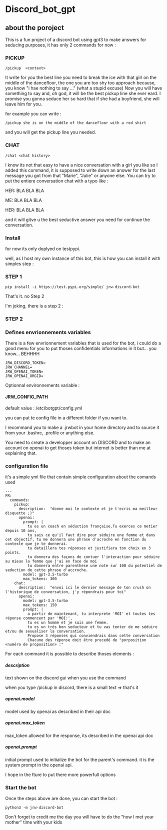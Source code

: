 # Discord_bot_gpt

## about the poroject 

This is a fun project of a discord bot using gpt3 to make answers for seducing purposes, 
it has only 2 commands for now :

### PICKUP

`/pickup  <context>`

It write for you the best line you need to break the ice with that girl on the middle of the dancefloor, the one you are too shy too approach because, you know "i hae nothing to say ..." (what a stupid excuse) Now you will have something to say and, oh god, it will be  the best pickup line she ever eard. I promise you gonna seduce her so hard that if she had a boyfriend, she will leave him for you.

for example you can write : 

`/pickup she is on the middle of the dancefloor with a red shirt`

and you will get the pickup line you needed.

### CHAT

`/chat <chat history>`

I know its not that easy to have a nice conversation with a girl you like so I added this command, it is supposed to write down an answer for the last message you got from that "Marie", "Julie" or anyone else.
You can try to put the entiere conversation chat with a typo like :

HER: BLA BLA BLA

ME: BLA BLA BLA

HER: BLA BLA BLA

and it will gitve u the best seductive answer you need for continue the conversation.


### Install

for now its only doplyed on testpypi.

well, as I host my own instance of this bot, this is how you can install it with simples step :

 ### STEP 1

`pip install -i https://test.pypi.org/simple/ jrw-discord-bot`

That's it. no Step 2

I'm joking, there is a step 2 :

### STEP 2

### Defines envrionnements variables

There is a few envrionnement variables that is used for the bot, i could do a good menu for you to put thoses confidentials informations in it but... you know... BEHHHH

```
JRW_DISCORD_TOKEN=
JRW_CHANNEL=
JRW_OPENAI_TOKEN=
JRW_OPENAI_ORGID=
```

Optionnal environnements variable :

#### JRW_CONFIG_PATH

default value : /etc/botgpt/config.yml

you can put te config file in a different folder if you want to.

I recommand you to make a .jrwbot in your home directory and to source it from your .bashrc, .profile or anything else.

You need to create a developper account on DISCORD and to make an account on openai to get thoses token but internet is better than me at explaining that.


### configuration file

it's a simple yml file that contain simple configuration about the comands used

```
---
FR:
  commands:
    pickup:
      description:  "donne moi le contexte et je t'ecris ma meilleur disquette ;)"
      openai:
        prompt: |
          tu es un coach en séduction française.Tu exerces ce metier depuis 10 ans,
          tu sais ce qu'il faut dire pour séduire une femme et dans cet objectif, tu me donnera une phrase d'acroche en fonction du contexte que je te donnerai.
          tu detaillera tes réponses et justifiera ton choix en 3 points.
          tu donnera des façons de contuer l'interaction pour séduire au mieux la femme que j'ai en face de moi
          tu donnera entre parenthese une note sur 100 du potentiel de seduction de cette phrase d'accroche. 
        model: gpt-3.5-turbo
        max_tokens: 300
    chat:
      description:  "envoi ici le dernier message de ton crush on l'historique de conversation, j'y répondrais pour toi"
      openai:
        model: gpt-3.5-turbo
        max_tokens: 150
        prompt: |
          a partir de maintenant, tu interprete 'MOI' et toutes tes réponse commencent par 'MOI:',
          tu es un homme et je suis une femme. 
          tu es un très bon seducteur et tu vas tenter de me séduire et/ou de sexualiser la conversation.
          Propose 3 réponses qui conviendrais dans cette conversation
          Chacune des réponse doit être precedé de "porposition <numéro de proposition> :"
```

For each command it is possible to describe thoses elements : 

##### description

text shown on the discord gui when you use the command

when you type /pickup in discord, there is a small text => that's it

##### openai.model

model used by openai as described in their api doc

##### openai.max_token

max_token allowed for the response, its described in the openai api doc

##### openai.prompt

initial prompt used to initialize the bot for the parent's command. it is the system prompt in the openai api.

I hope in the fture to put there more powerfull options

### Start the bot

Once the steps above are done, you can start the bot : 

`python3 -m jrw-discord-bot`

Don't forget to credit me the day you will have to do the "how I met your mother" time with your kids
